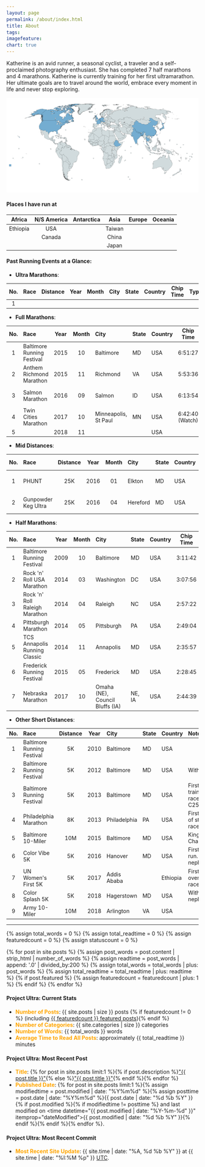 ```yaml
---
layout: page
permalink: /about/index.html
title: About
tags: 
imagefeature: 
chart: true
---
```


Katherine is an avid runner, a seasonal cyclist, a traveler and a self-proclaimed photography enthusiast. She has completed 7 half marathons and 4 marathons. Katherine is currently training for her first ultramarathon. Her ultimate goals are to travel around the world, embrace every moment in life and never stop exploring.

![World](/images/World.png)

#### Places I have run at
    
| Africa | N/S America | Antarctica | Asia | Europe | Oceania |  
|:--:|:---:|:--:|:---:|:--:|:---:|
| Ethiopia | USA | | Taiwan | | | 
| | Canada | | China |  | |
| |  | | Japan |  | |

#### Past Running Events at a Glance: 

* **Ultra Marathons**:

| No.  | Race | Distance | Year | Month | City | State | Country | Chip Time | Type  | Note |
|:----:|:---- |:----:|:----:|:----: |:---- |:----  | :----   | :----:    |:----:|:----:|
| 1    |      |      |       |      |       |         |           |      |      |      |

* **Full Marathons**:

| No.  | Race | Year | Month | City | State | Country | Chip Time | Type  | Note |
|:----:|:---- |:----:|:----: |:---- |:----  | :----   | :----:    |:----:|:------:| 
| 1    | Baltimore Running Festival | 2015 | 10 | Baltimore | MD | USA | 6:51:27 | Road |  |
| 2    | Anthem Richmond Marathon | 2015 | 11 | Richmond | VA  | USA | 5:53:36  | Road | VA Capital |
| 3    | Salmon Marathon | 2016 | 09 | Salmon  | ID | USA | 6:13:54 | Mixed | 1st Race at Altitude  |
| 4    | Twin Cities Marathon | 2017 | 10 | Minneapolis, St Paul | MN | USA | 6:42:40 (Watch) | Road | MN Capital |
| 5    |      | 2018 | 11 |  |  | USA |  | Road |  |

* **Mid Distances**:

| No.  | Race | Distance | Year | Month | City | State | Country | Chip Time | Type | Note|
|:----:|:---- |:----:|:----:|:----: |:---- |:----  | :----   | :----:    |:----:|:----:|
| 1    | PHUNT | 25K | 2016 |  01 | Elkton | MD  | USA | 3:59:59 (Watch) | Trail | D+ 2,207 ft |
| 2    | Gunpowder Keg Ultra | 25K | 2016 | 04 | Hereford | MD | USA | 3:53:28 (Watch) | Trail | D+ 1,733 ft |

* **Half Marathons**:

| No.  | Race | Year | Month | City | State | Country | Chip Time | Type | Note | 
|:----:|:---- |:----:|:----: |:---- |:----  | :----   | :----:    |:----:|:----:|
| 1    | Baltimore Running Festival     | 2009 | 10 | Baltimore  | MD | USA | 3:11:42 | Road |  | 
| 2    | Rock 'n' Roll USA Marathon     | 2014 | 03 | Washington | DC | USA | 3:07:56 | Road | US Capital |
| 3    | Rock 'n' Roll Raleigh Marathon | 2014 | 04 | Raleigh    | NC | USA | 2:57:22 | Road | NC Capital |
| 4    | Pittsburgh Marathon            | 2014 | 05 | Pittsburgh | PA | USA | 2:49:04 | Road | |
| 5    | TCS Annapolis Running Classic  | 2014 | 11 | Annapolis  | MD | USA | 2:35:57 | Road | MD Capital |
| 6    | Frederick Running Festival     | 2015 | 05 | Frederick  | MD | USA | 2:28:45 | Road |  |
| 7    | Nebraska Marathon    | 2017 | 10 | Omaha (NE), Council Bluffs (IA) | NE, IA | USA | 2:44:39 | Road |  |

* **Other Short Distances**:

| No.  | Race                    | Distance | Year | City | State | Country | Note | 
|:----:|:----                       |:----: |:----: |:---- |:----  | :----   | :----    |
| 1    | Baltimore Running Festival | 5K    | 2010 | Baltimore  | MD | USA | |
| 2    | Baltimore Running Festival | 5K    | 2012 | Baltimore  | MD | USA | With P |
| 3    | Baltimore Running Festival | 5K    | 2013 | Baltimore  | MD | USA | First trained race. C25K |
| 4    | Philadelphia Marathon      | 8K    | 2013 | Philadelphia  | PA | USA | First out of state race |
| 5    | Baltimore 10-Miler         | 10M   | 2015 | Baltimore  | MD | USA | King Crab Challenge |
| 6    | Color Vibe 5K              | 5K    | 2016 | Hanover    | MD | USA | First color run. With nephews | 
| 7    | UN Women's First 5K        | 5K    | 2017 | Addis Ababa | | Ethiopia | First overseas race | 
| 8    | Color Splash 5K            | 5K    | 2018 | Hagerstown    | MD | USA | With nephews | 
| 9    | Army 10-Miler              | 10M   | 2018 | Arlington   | VA | USA |  |



---

{% assign total_words = 0 %}
{% assign total_readtime = 0 %}
{% assign featuredcount = 0 %}
{% assign statuscount = 0 %}

{% for post in site.posts %}
    {% assign post_words = post.content | strip_html | number_of_words %}
    {% assign readtime = post_words | append: '.0' | divided_by:200 %}
    {% assign total_words = total_words | plus: post_words %}
    {% assign total_readtime = total_readtime | plus: readtime %}
    {% if post.featured %}
    {% assign featuredcount = featuredcount | plus: 1 %}
    {% endif %}
{% endfor %}


#### Project Ultra: Current Stats

* **<span style="color:orange">Number of Posts</span>**: {{ site.posts | size }} posts {% if featuredcount != 0 %} (including <a href="{{ site.url }}/featured">{{ featuredcount }} featured posts</a>){% endif %}
* **<span style="color:orange">Number of Categories</span>**: {{ site.categories | size }} categories
* **<span style="color:orange">Number of Words</span>**: {{ total_words }} words
* **<span style="color:orange">Average Time to Read All Posts</span>**: approximately <span class="time">{{ total_readtime }}</span> minutes

#### Project Ultra: Most Recent Post

* **<span style="color:orange">Title</span>**: {% for post in site.posts limit:1 %}{% if post.description %}<a href="{{ site.url }}{{ post.url }}" title="{{ post.description }}">"{{ post.title }}"</a>{% else %}<a href="{{ site.url }}{{ post.url }}" title="{{ post.description }}" title="Read more about {{ post.title }}">"{{ post.title }}"</a>{% endif %}{% endfor %} 
* **<span style="color:orange">Published Date</span>**: {% for post in site.posts limit:1 %}{% assign modifiedtime = post.modified | date: "%Y%m%d" %}{% assign posttime = post.date | date: "%Y%m%d" %}<time datetime="{{ post.date | date_to_xmlschema }}" class="post-time">{{ post.date | date: "%d %b %Y" }}</time>{% if post.modified %}{% if modifiedtime != posttime %} and last modified on <time datetime="{{ post.modified | date: "%Y-%m-%d" }}" itemprop="dateModified">{{ post.modified | date: "%d %b %Y" }}</time>{% endif %}{% endif %}{% endfor %}.

#### Project Ultra: Most Recent Commit

* **<span style="color:orange">Most Recent Site Update</span>**: {{ site.time | date: "%A, %d %b %Y" }} at {{ site.time | date: "%I:%M %p" }} [UTC](http://en.wikipedia.org/wiki/Coordinated_Universal_Time "Temps Universel Coordonné").

